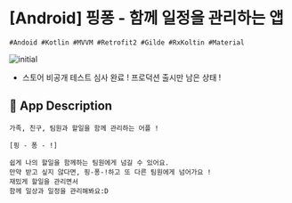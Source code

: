 # [Android] 핑퐁 - 함께 일정을 관리하는 앱

```
#Andoid #Kotlin #MVVM #Retrofit2 #Gilde #RxKoltin #Material
```

![initial](https://github.com/pping-ppong/ping-pong-android/assets/82071369/4a5a6673-7a77-4000-8f41-8806e68a22b2)
- 스토어 비공개 테스트 심사 완료 ! 프로덕션 출시만 남은 상태 ! 


## 💬 App Description
```
가족, 친구, 팀원과 할일을 함께 관리하는 어플 !

[핑 - 퐁 - !]

쉽게 나의 할일을 함께하는 팀원에게 넘길 수 있어요.
만약 받고 싶지 않다면, 핑-퐁-!하고 또 다른 팀원에게 넘어가요 !
재밌게 할일을 관리면서
함께 일상과 일정을 관리해봐요:D
```
